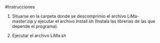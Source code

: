 #Instrucciones

1. Situarse en la carpeta donde se descomprimio el archivo LiMa-master.zip
y ejecutar el archivo Install.sh (Instala las librerias de las que depende el programa).

2. Ejecutar el archivo LiMa.sh